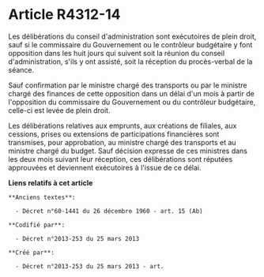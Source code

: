 # Article R4312-14

Les délibérations du conseil d'administration sont exécutoires de plein droit, sauf si le commissaire du Gouvernement ou le
contrôleur budgétaire y font opposition dans les huit jours qui suivent soit la réunion du conseil d'administration, s'ils y
ont assisté, soit la réception du procès-verbal de la séance.

Sauf confirmation par le ministre chargé des transports ou par le ministre chargé des finances de cette opposition dans un
délai d'un mois à partir de l'opposition du commissaire du Gouvernement ou du contrôleur budgétaire, celle-ci est levée de
plein droit.

Les délibérations relatives aux emprunts, aux créations de filiales, aux cessions, prises ou extensions de participations
financières sont transmises, pour approbation, au ministre chargé des transports et au ministre chargé du budget. Sauf
décision expresse de ces ministres dans les deux mois suivant leur réception, ces délibérations sont réputées approuvées et
deviennent exécutoires à l'issue de ce délai.

**Liens relatifs à cet article**

	**Anciens textes**:

	  - Décret n°60-1441 du 26 décembre 1960 - art. 15 (Ab)

	**Codifié par**:

	  - Décret n°2013-253 du 25 mars 2013

	**Créé par**:

	  - Décret n°2013-253 du 25 mars 2013 - art.
